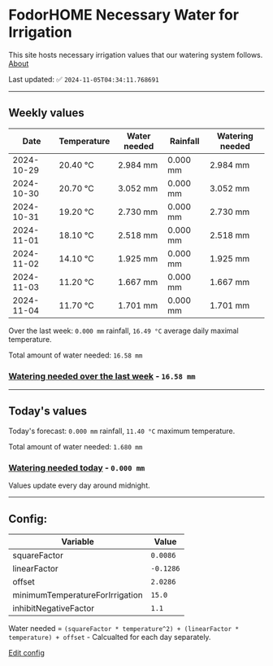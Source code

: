 # FodorHOME Necessary Water for Irrigation

This site hosts necessary irrigation values that our watering system follows. [About](https://github.com/redyau/irrigation)

Last updated: ✅ `2024-11-05T04:34:11.768691`

---

## Weekly values

| Date | Temperature | Water needed | Rainfall | Watering needed |
|-----|-----|-----|-----|-----|
| 2024-10-29 | 20.40 °C | 2.984 mm | 0.000 mm | 2.984 mm |
| 2024-10-30 | 20.70 °C | 3.052 mm | 0.000 mm | 3.052 mm |
| 2024-10-31 | 19.20 °C | 2.730 mm | 0.000 mm | 2.730 mm |
| 2024-11-01 | 18.10 °C | 2.518 mm | 0.000 mm | 2.518 mm |
| 2024-11-02 | 14.10 °C | 1.925 mm | 0.000 mm | 1.925 mm |
| 2024-11-03 | 11.20 °C | 1.667 mm | 0.000 mm | 1.667 mm |
| 2024-11-04 | 11.70 °C | 1.701 mm | 0.000 mm | 1.701 mm |


Over the last week: `0.000 mm` rainfall, `16.49 °C` average daily maximal temperature.

Total amount of water needed: `16.58 mm`

### [Watering needed over the last week](lastweek.txt) - `16.58 mm`

---

## Today's values

Today's forecast: `0.000 mm` rainfall, `11.40 °C` maximum temperature.

Total amount of water needed: `1.680 mm`

### [Watering needed today](today.txt) - `0.000 mm`

Values update every day around midnight.

---

## Config:

| Variable | Value |
|-----|-----|
| squareFactor | `0.0086` |
| linearFactor | `-0.1286` |
| offset | `2.0286` |
| minimumTemperatureForIrrigation | `15.0` |
| inhibitNegativeFactor | `1.1` |

Water needed = `(squareFactor * temperature^2) + (linearFactor * temperature) + offset` - Calcualted for each day separately.

[Edit config](https://github.com/RedyAu/irrigation/edit/main/config.json)

